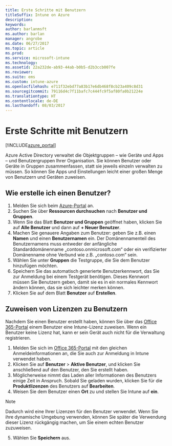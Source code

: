 ```yaml
---
title: Erste Schritte mit Benutzern
titleSuffix: Intune on Azure
description: 
keywords: 
author: barlanmsft
ms.author: barlan
manager: angrobe
ms.date: 06/27/2017
ms.topic: article
ms.prod: 
ms.service: microsoft-intune
ms.technology: 
ms.assetid: 22a232de-ab93-44ab-b0b5-d2b3ccb007fe
ms.reviewer: 
ms.suite: ems
ms.custom: intune-azure
ms.openlocfilehash: e711f32ebd77a83b17e6db468f8cb23a409c8d31
ms.sourcegitcommit: 79116d4c7f11bafc7c444fc9f5af80fa0b21224e
ms.translationtype: HT
ms.contentlocale: de-DE
ms.lasthandoff: 08/03/2017
---
```

# <a name="get-started-with-users"></a>Erste Schritte mit Benutzern

[!INCLUDE[azure_portal](./includes/azure_portal.md)]

Azure Active Directory verwaltet die Objektgruppen – wie Geräte und Apps – und Benutzergruppen Ihrer Organisation. Sie können Benutzer oder Geräte in Gruppen zusammenfassen, statt sie jeweils einzeln verwalten zu müssen. So können Sie Apps und Einstellungen leicht einer großen Menge von Benutzern und Geräten zuweisen.

## <a name="how-do-i-create-a-user"></a>Wie erstelle ich einen Benutzer?

1. Melden Sie sich beim [Azure-Portal](https://portal.azure.com) an.
2. Suchen Sie über **Ressourcen durchsuchen** nach **Benutzer und Gruppen**.
3. Wenn Sie das Blatt **Benutzer und Gruppen** geöffnet haben, klicken Sie auf **Alle Benutzer** und dann auf **+ Neuer Benutzer**.
4. Machen Sie genauere Angaben zum Benutzer: geben Sie z.B. einen **Namen** und einen **Benutzernamen** ein. Der Domänennamenteil des Benutzernamens muss entweder der anfängliche Standarddomänenname „contoso.onmicrosoft.com“ oder ein verifizierter Domänenname ohne Verbund wie z.B. „contoso.com“ sein.
5. Wählen Sie unter **Gruppen** die Testgruppe, die Sie dem Benutzer hinzufügen möchten.
6. Speichern Sie das automatisch generierte Benutzerkennwort, das Sie zur Anmeldung bei einem Testgerät benötigen. Dieses Kennwort müssen Sie Benutzern geben, damit sie es in ein normales Kennwort ändern können, das sie sich leichter merken können.
7. Klicken Sie auf dem Blatt **Benutzer** auf **Erstellen**.

## <a name="assigning-licenses-to-users"></a>Zuweisen von Lizenzen zu Benutzern

Nachdem Sie einen Benutzer erstellt haben, können Sie über das [Office 365-Portal](http://go.microsoft.com/fwlink/p/?LinkId=698854) einem Benutzer eine Intune-Lizenz zuweisen. Wenn ein Benutzer keine Lizenz hat, kann er sein Gerät auch nicht für die Verwaltung registrieren.

1. Melden Sie sich im [Office 365-Portal](http://go.microsoft.com/fwlink/p/?LinkId=698854) mit den gleichen Anmeldeinformationen an, die Sie auch zur Anmeldung in Intune verwendet haben.
2. Klicken Sie auf **Benutzer** > **Aktive Benutzer**, und klicken Sie anschließend auf den Benutzer, den Sie erstellt haben.
3. Möglicherweise nimmt das Laden aller Informationen des Benutzers einige Zeit in Anspruch. Sobald Sie geladen wurden, klicken Sie für die **Produktlizenzen** des Benutzers auf **Bearbeiten**.
4. Weisen Sie dem Benutzer einen **Ort** zu und stellen Sie Intune auf **ein**.

 > [!NOTE]
 > Dadurch wird eine Ihrer Lizenzen für den Benutzer verwendet. Wenn Sie ihre dynamische Umgebung verwenden, können Sie später die Verwendung dieser Lizenz rückgängig machen, um Sie einem echten Benutzer zuzuweisen.

5. Wählen Sie **Speichern** aus.
